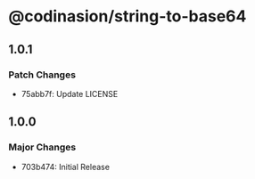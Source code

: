 # @codinasion/string-to-base64

## 1.0.1

### Patch Changes

- 75abb7f: Update LICENSE

## 1.0.0

### Major Changes

- 703b474: Initial Release
